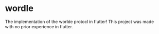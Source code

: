 # wordle

The implementation of the worlde protocl in flutter!
This project was made with no prior experience in flutter.
